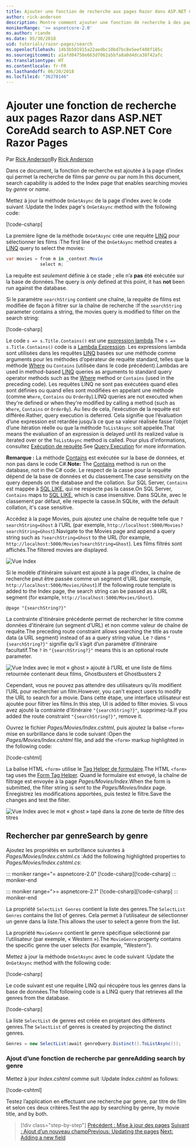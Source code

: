 ```yaml
---
title: Ajouter une fonction de recherche aux pages Razor dans ASP.NET Core
author: rick-anderson
description: Montre comment ajouter une fonction de recherche à des pages Razor dans ASP.NET Core MVC
monikerRange: '>= aspnetcore-2.0'
ms.author: riande
ms.date: 05/30/2018
uid: tutorials/razor-pages/search
ms.openlocfilehash: 14b3b501915a22aedbc10bd7bc8e5eef408f185c
ms.sourcegitcommit: a1afd04758e663d7062a5bfa8a0d4dca38f42afc
ms.translationtype: HT
ms.contentlocale: fr-FR
ms.lasthandoff: 06/20/2018
ms.locfileid: "36278146"
---
```

# <a name="add-search-to-aspnet-core-razor-pages"></a><span data-ttu-id="f7a10-103">Ajouter une fonction de recherche aux pages Razor dans ASP.NET Core</span><span class="sxs-lookup"><span data-stu-id="f7a10-103">Add search to ASP.NET Core Razor Pages</span></span>

<span data-ttu-id="f7a10-104">Par [Rick Anderson](https://twitter.com/RickAndMSFT)</span><span class="sxs-lookup"><span data-stu-id="f7a10-104">By [Rick Anderson](https://twitter.com/RickAndMSFT)</span></span>

<span data-ttu-id="f7a10-105">Dans ce document, la fonction de recherche est ajoutée à la page d’index qui permet la recherche de films par *genre* ou par *nom*.</span><span class="sxs-lookup"><span data-stu-id="f7a10-105">In this document, search capability is added to the Index page that enables searching movies by *genre* or *name*.</span></span>

<span data-ttu-id="f7a10-106">Mettez à jour la méthode `OnGetAsync` de la page d’index avec le code suivant :</span><span class="sxs-lookup"><span data-stu-id="f7a10-106">Update the Index page's `OnGetAsync` method with the following code:</span></span>

[!code-csharp[](razor-pages-start/sample/RazorPagesMovie/Pages/Movies/Index.cshtml.cs?name=snippet_1stSearch)]

<span data-ttu-id="f7a10-107">La première ligne de la méthode `OnGetAsync` crée une requête [LINQ](/dotnet/csharp/programming-guide/concepts/linq/) pour sélectionner les films :</span><span class="sxs-lookup"><span data-stu-id="f7a10-107">The first line of the `OnGetAsync` method creates a [LINQ](/dotnet/csharp/programming-guide/concepts/linq/) query to select the movies:</span></span>

```csharp
var movies = from m in _context.Movie
             select m;
```

<span data-ttu-id="f7a10-108">La requête est *seulement* définie à ce stade ; elle n’a **pas** été exécutée sur la base de données.</span><span class="sxs-lookup"><span data-stu-id="f7a10-108">The query is *only* defined at this point, it has **not** been run against the database.</span></span>

<span data-ttu-id="f7a10-109">Si le paramètre `searchString` contient une chaîne, la requête de films est modifiée de façon à filtrer sur la chaîne de recherche :</span><span class="sxs-lookup"><span data-stu-id="f7a10-109">If the `searchString` parameter contains a string, the movies query is modified to filter on the search string:</span></span>

[!code-csharp[](razor-pages-start/sample/RazorPagesMovie/Pages/Movies/Index.cshtml.cs?name=snippet_SearchNull)]

<span data-ttu-id="f7a10-110">Le code `s => s.Title.Contains()` est une [expression lambda](/dotnet/csharp/programming-guide/statements-expressions-operators/lambda-expressions).</span><span class="sxs-lookup"><span data-stu-id="f7a10-110">The `s => s.Title.Contains()` code is a [Lambda Expression](/dotnet/csharp/programming-guide/statements-expressions-operators/lambda-expressions).</span></span> <span data-ttu-id="f7a10-111">Les expressions lambda sont utilisées dans les requêtes [LINQ](/dotnet/csharp/programming-guide/concepts/linq/) basées sur une méthode comme arguments pour les méthodes d’opérateur de requête standard, telles que la méthode [Where](/dotnet/csharp/programming-guide/concepts/linq/query-syntax-and-method-syntax-in-linq) ou `Contains` (utilisée dans le code précédent).</span><span class="sxs-lookup"><span data-stu-id="f7a10-111">Lambdas are used in method-based [LINQ](/dotnet/csharp/programming-guide/concepts/linq/) queries as arguments to standard query operator methods such as the [Where](/dotnet/csharp/programming-guide/concepts/linq/query-syntax-and-method-syntax-in-linq) method or `Contains` (used in the preceding code).</span></span> <span data-ttu-id="f7a10-112">Les requêtes LINQ ne sont pas exécutées quand elles sont définies ou quand elles sont modifiées en appelant une méthode (comme `Where`, `Contains` ou `OrderBy`).</span><span class="sxs-lookup"><span data-stu-id="f7a10-112">LINQ queries are not executed when they're defined or when they're modified by calling a method (such as `Where`, `Contains`  or `OrderBy`).</span></span> <span data-ttu-id="f7a10-113">Au lieu de cela, l’exécution de la requête est différée.</span><span class="sxs-lookup"><span data-stu-id="f7a10-113">Rather, query execution is deferred.</span></span> <span data-ttu-id="f7a10-114">Cela signifie que l’évaluation d’une expression est retardée jusqu’à ce que sa valeur réalisée fasse l’objet d’une itération réelle ou que la méthode `ToListAsync` soit appelée.</span><span class="sxs-lookup"><span data-stu-id="f7a10-114">That means the evaluation of an expression is delayed until its realized value is iterated over or the `ToListAsync` method is called.</span></span> <span data-ttu-id="f7a10-115">Pour plus d’informations, consultez [Exécution de requête](/dotnet/framework/data/adonet/ef/language-reference/query-execution).</span><span class="sxs-lookup"><span data-stu-id="f7a10-115">See [Query Execution](/dotnet/framework/data/adonet/ef/language-reference/query-execution) for more information.</span></span>

<span data-ttu-id="f7a10-116">**Remarque :** La méthode [Contains](/dotnet/api/system.data.objects.dataclasses.entitycollection-1.contains) est exécutée sur la base de données, et non pas dans le code C#.</span><span class="sxs-lookup"><span data-stu-id="f7a10-116">**Note:** The [Contains](/dotnet/api/system.data.objects.dataclasses.entitycollection-1.contains) method is run on the database, not in the C# code.</span></span> <span data-ttu-id="f7a10-117">Le respect de la casse pour la requête dépend de la base de données et du classement.</span><span class="sxs-lookup"><span data-stu-id="f7a10-117">The case sensitivity on the query depends on the database and the collation.</span></span> <span data-ttu-id="f7a10-118">Sur SQL Server, `Contains` est mappée à [SQL LIKE](/sql/t-sql/language-elements/like-transact-sql), qui ne respecte pas la casse.</span><span class="sxs-lookup"><span data-stu-id="f7a10-118">On SQL Server, `Contains` maps to [SQL LIKE](/sql/t-sql/language-elements/like-transact-sql), which is case insensitive.</span></span> <span data-ttu-id="f7a10-119">Dans SQLite, avec le classement par défaut, elle respecte la casse.</span><span class="sxs-lookup"><span data-stu-id="f7a10-119">In SQLite, with the default collation, it's case sensitive.</span></span>

<span data-ttu-id="f7a10-120">Accédez à la page Movies, puis ajoutez une chaîne de requête telle que `?searchString=Ghost` à l’URL (par exemple, `http://localhost:5000/Movies?searchString=Ghost`).</span><span class="sxs-lookup"><span data-stu-id="f7a10-120">Navigate to the Movies page and append a query string such as `?searchString=Ghost` to the URL (for example, `http://localhost:5000/Movies?searchString=Ghost`).</span></span> <span data-ttu-id="f7a10-121">Les films filtrés sont affichés.</span><span class="sxs-lookup"><span data-stu-id="f7a10-121">The filtered movies are displayed.</span></span>

![Vue Index](search/_static/ghost.png)

<span data-ttu-id="f7a10-123">Si le modèle d’itinéraire suivant est ajouté à la page d’index, la chaîne de recherche peut être passée comme un segment d’URL (par exemple, `http://localhost:5000/Movies/Ghost`).</span><span class="sxs-lookup"><span data-stu-id="f7a10-123">If the following route template is added to the Index page, the search string can be passed as a URL segment (for example, `http://localhost:5000/Movies/Ghost`).</span></span>

```cshtml
@page "{searchString?}"
```

<span data-ttu-id="f7a10-124">La contrainte d’itinéraire précédente permet de rechercher le titre comme données d’itinéraire (un segment d’URL) et non comme valeur de chaîne de requête.</span><span class="sxs-lookup"><span data-stu-id="f7a10-124">The preceding route constraint allows searching the title as route data (a URL segment) instead of as a query string value.</span></span>  <span data-ttu-id="f7a10-125">Le `?` dans `"{searchString?}"` signifie qu’il s’agit d’un paramètre d’itinéraire facultatif.</span><span class="sxs-lookup"><span data-stu-id="f7a10-125">The `?` in `"{searchString?}"` means this is an optional route parameter.</span></span>

![Vue Index avec le mot « ghost » ajouté à l’URL et une liste de films retournée contenant deux films, Ghostbusters et Ghostbusters 2](search/_static/g2.png)

<span data-ttu-id="f7a10-127">Cependant, vous ne pouvez pas attendre des utilisateurs qu’ils modifient l’URL pour rechercher un film.</span><span class="sxs-lookup"><span data-stu-id="f7a10-127">However, you can't expect users to modify the URL to search for a movie.</span></span> <span data-ttu-id="f7a10-128">Dans cette étape, une interface utilisateur est ajoutée pour filtrer les films.</span><span class="sxs-lookup"><span data-stu-id="f7a10-128">In this step, UI is added to filter movies.</span></span> <span data-ttu-id="f7a10-129">Si vous avez ajouté la contrainte d’itinéraire `"{searchString?}"`, supprimez-la.</span><span class="sxs-lookup"><span data-stu-id="f7a10-129">If you added the route constraint `"{searchString?}"`, remove it.</span></span>

<span data-ttu-id="f7a10-130">Ouvrez le fichier *Pages/Movies/Index.cshtml*, puis ajoutez la balise `<form>` mise en surbrillance dans le code suivant :</span><span class="sxs-lookup"><span data-stu-id="f7a10-130">Open the *Pages/Movies/Index.cshtml* file, and add the `<form>` markup highlighted in the following code:</span></span>

[!code-cshtml[](razor-pages-start/sample/RazorPagesMovie/Pages/Movies/Index2.cshtml?highlight=14-19&range=1-22)]

<span data-ttu-id="f7a10-131">La balise HTML `<form>` utilise le [Tag Helper de formulaire](xref:mvc/views/working-with-forms#the-form-tag-helper).</span><span class="sxs-lookup"><span data-stu-id="f7a10-131">The HTML `<form>` tag uses the [Form Tag Helper](xref:mvc/views/working-with-forms#the-form-tag-helper).</span></span> <span data-ttu-id="f7a10-132">Quand le formulaire est envoyé, la chaîne de filtrage est envoyée à la page *Pages/Movies/Index*.</span><span class="sxs-lookup"><span data-stu-id="f7a10-132">When the form is submitted, the filter string is sent to the *Pages/Movies/Index* page.</span></span> <span data-ttu-id="f7a10-133">Enregistrez les modifications apportées, puis testez le filtre.</span><span class="sxs-lookup"><span data-stu-id="f7a10-133">Save the changes and test the filter.</span></span>

![Vue Index avec le mot « ghost » tapé dans la zone de texte de filtre des titres](search/_static/filter.png)

## <a name="search-by-genre"></a><span data-ttu-id="f7a10-135">Rechercher par genre</span><span class="sxs-lookup"><span data-stu-id="f7a10-135">Search by genre</span></span>

<span data-ttu-id="f7a10-136">Ajoutez les propriétés en surbrillance suivantes à *Pages/Movies/Index.cshtml.cs* :</span><span class="sxs-lookup"><span data-stu-id="f7a10-136">Add the following highlighted properties to *Pages/Movies/Index.cshtml.cs*:</span></span>

::: moniker range="= aspnetcore-2.0"
<span data-ttu-id="f7a10-137">[!code-csharp[](razor-pages-start/sample/RazorPagesMovie/Pages/Movies/Index.cshtml.cs?name=snippet_newProps&highlight=11-999)]</span><span class="sxs-lookup"><span data-stu-id="f7a10-137">[!code-csharp[](razor-pages-start/sample/RazorPagesMovie/Pages/Movies/Index.cshtml.cs?name=snippet_newProps&highlight=11-999)]</span></span>
::: moniker-end

::: moniker range=">= aspnetcore-2.1"
<span data-ttu-id="f7a10-138">[!code-csharp[](razor-pages-start/sample/RazorPagesMovie21/Pages/Movies/Index.cshtml.cs?name=snippet_newProps&highlight=11-999)]</span><span class="sxs-lookup"><span data-stu-id="f7a10-138">[!code-csharp[](razor-pages-start/sample/RazorPagesMovie21/Pages/Movies/Index.cshtml.cs?name=snippet_newProps&highlight=11-999)]</span></span>
::: moniker-end


<span data-ttu-id="f7a10-139">La propriété `SelectList Genres` contient la liste des genres.</span><span class="sxs-lookup"><span data-stu-id="f7a10-139">The `SelectList Genres` contains the list of genres.</span></span> <span data-ttu-id="f7a10-140">Cela permet à l’utilisateur de sélectionner un genre dans la liste.</span><span class="sxs-lookup"><span data-stu-id="f7a10-140">This allows the user to select a genre from the list.</span></span>

<span data-ttu-id="f7a10-141">La propriété `MovieGenre` contient le genre spécifique sélectionné par l’utilisateur (par exemple, « Western »).</span><span class="sxs-lookup"><span data-stu-id="f7a10-141">The `MovieGenre` property contains the specific genre the user selects (for example, "Western").</span></span>

<span data-ttu-id="f7a10-142">Mettez à jour la méthode `OnGetAsync` avec le code suivant :</span><span class="sxs-lookup"><span data-stu-id="f7a10-142">Update the `OnGetAsync` method with the following code:</span></span>

[!code-csharp[](razor-pages-start/sample/RazorPagesMovie/Pages/Movies/Index.cshtml.cs?name=snippet_SearchGenre)]

<span data-ttu-id="f7a10-143">Le code suivant est une requête LINQ qui récupère tous les genres dans la base de données.</span><span class="sxs-lookup"><span data-stu-id="f7a10-143">The following code is a LINQ query that retrieves all the genres from the database.</span></span>

[!code-csharp[](razor-pages-start/sample/RazorPagesMovie/Pages/Movies/Index.cshtml.cs?name=snippet_LINQ)]

<span data-ttu-id="f7a10-144">La liste `SelectList` de genres est créée en projetant des différents genres.</span><span class="sxs-lookup"><span data-stu-id="f7a10-144">The `SelectList` of genres is created by projecting the distinct genres.</span></span>

<!-- BUG in OPS
Tag snippet_selectlist's start line '75' should be less than end line '29' when resolving "[!code-csharp[](razor-pages-start/sample/RazorPagesMovie/Pages/Movies/Index.cshtml.cs?name=snippet_SelectList)]"

There's no start line.

[!code-csharp[](razor-pages-start/sample/RazorPagesMovie/Pages/Movies/Index.cshtml.cs?name=snippet_SelectList)]
-->

```csharp
Genres = new SelectList(await genreQuery.Distinct().ToListAsync());
```

### <a name="adding-search-by-genre"></a><span data-ttu-id="f7a10-145">Ajout d’une fonction de recherche par genre</span><span class="sxs-lookup"><span data-stu-id="f7a10-145">Adding search by genre</span></span>

<span data-ttu-id="f7a10-146">Mettez à jour *Index.cshtml* comme suit :</span><span class="sxs-lookup"><span data-stu-id="f7a10-146">Update *Index.cshtml* as follows:</span></span>

[!code-cshtml[](razor-pages-start/sample/RazorPagesMovie/Pages/Movies/IndexFormGenreNoRating.cshtml?highlight=16-18&range=1-26)]

<span data-ttu-id="f7a10-147">Testez l’application en effectuant une recherche par genre, par titre de film et selon ces deux critères.</span><span class="sxs-lookup"><span data-stu-id="f7a10-147">Test the app by searching by genre, by movie title, and by both.</span></span>

> [!div class="step-by-step"]
> <span data-ttu-id="f7a10-148">[Précédent : Mise à jour des pages](xref:tutorials/razor-pages/da1)
> [Suivant : Ajout d’un nouveau champ](xref:tutorials/razor-pages/new-field)</span><span class="sxs-lookup"><span data-stu-id="f7a10-148">[Previous: Updating the pages](xref:tutorials/razor-pages/da1)
[Next: Adding a new field](xref:tutorials/razor-pages/new-field)</span></span>
